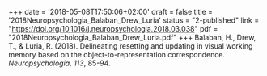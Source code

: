 +++
date = '2018-05-08T17:50:06+02:00'
draft = false
title = '2018Neuropsychologia_Balaban_Drew_Luria'
status = "2-published"
link = "https://doi.org/10.1016/j.neuropsychologia.2018.03.038"
pdf = "2018Neuropsychologia_Balaban_Drew_Luria.pdf"
+++
Balaban, H., Drew, T., & Luria, R. (2018). Delineating resetting and updating in visual working memory based on the object-to-representation correspondence. *Neuropsychologia, 113*, 85-94.